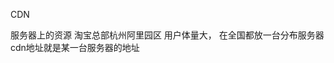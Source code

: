 
CDN
<script src="https://unpkg.com/vue@3/dist/vue.global.js"></script>
服务器上的资源
淘宝总部杭州阿里园区
用户体量大，
在全国都放一台分布服务器
cdn地址就是某一台服务器的地址